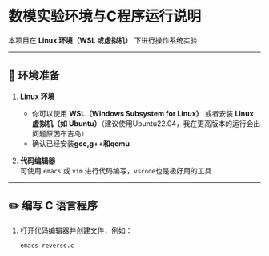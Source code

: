 # 数模实验环境与C程序运行说明

本项目在 **Linux 环境（WSL 或虚拟机）** 下进行操作系统实验

---

## 📌 环境准备
1. **Linux 环境**  
   - 你可以使用 **WSL（Windows Subsystem for Linux）** 或者安装 **Linux 虚拟机（如 Ubuntu）**（建议使用Ubuntu22.04，我在更高版本的运行会出问题原因布吉岛）
   - 确认已经安装**gcc,g++**和**qemu** 

2. **代码编辑器**  
   可使用 `emacs` 或 `vim` 进行代码编写，`vscode`也是极好用的工具

---

## ✏️ 编写 C 语言程序
1. 打开代码编辑器并创建文件，例如：
   ```bash
   emacs reverse.c
